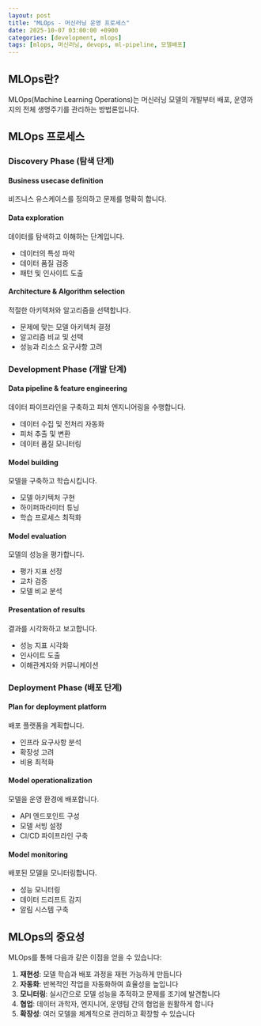 ```yaml
---
layout: post
title: "MLOps - 머신러닝 운영 프로세스"
date: 2025-10-07 03:00:00 +0900
categories: [development, mlops]
tags: [mlops, 머신러닝, devops, ml-pipeline, 모델배포]
---
```


## MLOps란?

MLOps(Machine Learning Operations)는 머신러닝 모델의 개발부터 배포, 운영까지의 전체 생명주기를 관리하는 방법론입니다.

## MLOps 프로세스

### Discovery Phase (탐색 단계)

#### Business usecase definition
비즈니스 유스케이스를 정의하고 문제를 명확히 합니다.

#### Data exploration
데이터를 탐색하고 이해하는 단계입니다.
- 데이터의 특성 파악
- 데이터 품질 검증
- 패턴 및 인사이트 도출

#### Architecture & Algorithm selection
적절한 아키텍처와 알고리즘을 선택합니다.
- 문제에 맞는 모델 아키텍처 결정
- 알고리즘 비교 및 선택
- 성능과 리소스 요구사항 고려

### Development Phase (개발 단계)

#### Data pipeline & feature engineering
데이터 파이프라인을 구축하고 피처 엔지니어링을 수행합니다.
- 데이터 수집 및 전처리 자동화
- 피처 추출 및 변환
- 데이터 품질 모니터링

#### Model building
모델을 구축하고 학습시킵니다.
- 모델 아키텍처 구현
- 하이퍼파라미터 튜닝
- 학습 프로세스 최적화

#### Model evaluation
모델의 성능을 평가합니다.
- 평가 지표 선정
- 교차 검증
- 모델 비교 분석

#### Presentation of results
결과를 시각화하고 보고합니다.
- 성능 지표 시각화
- 인사이트 도출
- 이해관계자와 커뮤니케이션

### Deployment Phase (배포 단계)

#### Plan for deployment platform
배포 플랫폼을 계획합니다.
- 인프라 요구사항 분석
- 확장성 고려
- 비용 최적화

#### Model operationalization
모델을 운영 환경에 배포합니다.
- API 엔드포인트 구성
- 모델 서빙 설정
- CI/CD 파이프라인 구축

#### Model monitoring
배포된 모델을 모니터링합니다.
- 성능 모니터링
- 데이터 드리프트 감지
- 알림 시스템 구축

## MLOps의 중요성

MLOps를 통해 다음과 같은 이점을 얻을 수 있습니다:

1. **재현성**: 모델 학습과 배포 과정을 재현 가능하게 만듭니다
2. **자동화**: 반복적인 작업을 자동화하여 효율성을 높입니다
3. **모니터링**: 실시간으로 모델 성능을 추적하고 문제를 조기에 발견합니다
4. **협업**: 데이터 과학자, 엔지니어, 운영팀 간의 협업을 원활하게 합니다
5. **확장성**: 여러 모델을 체계적으로 관리하고 확장할 수 있습니다
